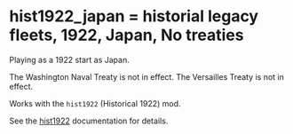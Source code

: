 # hist1922_japan = historial legacy fleets, 1922, Japan, No treaties

Playing as a 1922 start as Japan.

The Washington Naval Treaty is not in effect.
The Versailles Treaty is not in effect.

Works with the `hist1922` (Historical 1922) mod.

See the [hist1922](hist1922.md) documentation for details.

